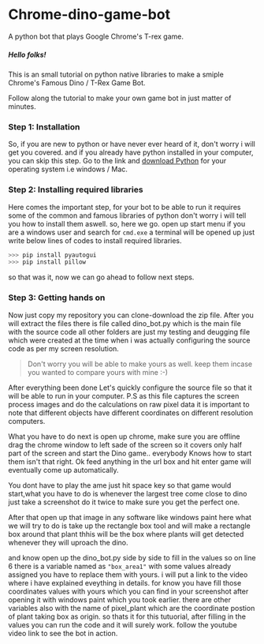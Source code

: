 # Chrome-dino-game-bot
A python bot that plays Google Chrome's T-rex game.
##### Hello folks!
This is an small tutorial on python native libraries to make a smiple Chrome's Famous Dino / T-Rex Game Bot.

Follow along the tutorial to make your own game bot in just matter of minutes.

### Step 1: Installation

So, if you are new to python or have never ever heard of it, don't worry i will get you covered.
and if you already have python installed in your computer, you can skip this step.
Go to the link and [download Python](https://www.python.org/downloads/) for your operating system i.e windows / Mac.

### Step 2: Installing required libraries

Here comes the important step, for your bot to be able to run it requires some of the common and famous libraries of python don't worry i will tell you how to install them aswell. so, here we go.
open up start menu if you are a windows user and search for `cmd.exe`
a terminal will be opened up just write below lines of codes to install required libraries.

```python
>>> pip install pyautogui
>>> pip install pillow
```
so that was it, now we can go ahead to follow next steps.

### Step 3: Getting hands on

Now just copy my repository you can clone-download the zip file.
After you will extract the files there is file called dino_bot.py which is the main file with the source code all other folders are just my testing and deugging file which were created at the time when i was actually configuring the source code as per my screen resolution.

> Don't worry you will be able to make yours as well. keep them incase you wanted to compare yours with mine :-)

After everything been done Let's quickly configure the source file so that it will be able to run in your computer. P.S as this file captures the screen process images and do the calculations on raw pixel data it is important to note that different objects have different coordinates on different resolution computers.

What you have to do next is open up chrome, make sure you are offline drag the chrome window to left sade of the screen so it covers only half part of the screen and start the Dino game.. everybody Knows how to start them isn't that right. Ok feed anything in the url box and hit enter game will eventually come up automatically.

You dont have to play the ame just hit space key so that game would start,what you have to do is whenever the largest tree come close to dino just take a screenshot do it twice to make sure you get the perfect one.

After that open up that image in any software like windows paint
here what we will try to do is take up the rectangle box tool and will make a rectangle box around that plant thhis will be the box where plants will get detected whenever they will uproach the dino.

and know open up the dino_bot.py side by side to fill in the values so on line 6 there is a variable named as `"box_area1"` with some values already assigned you have to replace them with yours. i will put a link to the video where i have explained eveything in details.
for know you have fill those coordinates values with yours which you can find in your screenshot after opening it with windows paint which you took earlier.
there are other variables also with the name of pixel_plant which are the coordinate postion of plant taking box as origin. so thats it for this tutuorial, after filling in the values you can run the code and it will surely work.
follow the youtube video link to see the bot in action.
